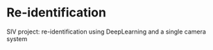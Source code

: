 # Re-identification
SIV project: re-identification using DeepLearning and a single camera system  

[//]: # (Download `Market-1501` Dataset and put the `gt_bbox` folder into `data/` to train the model)